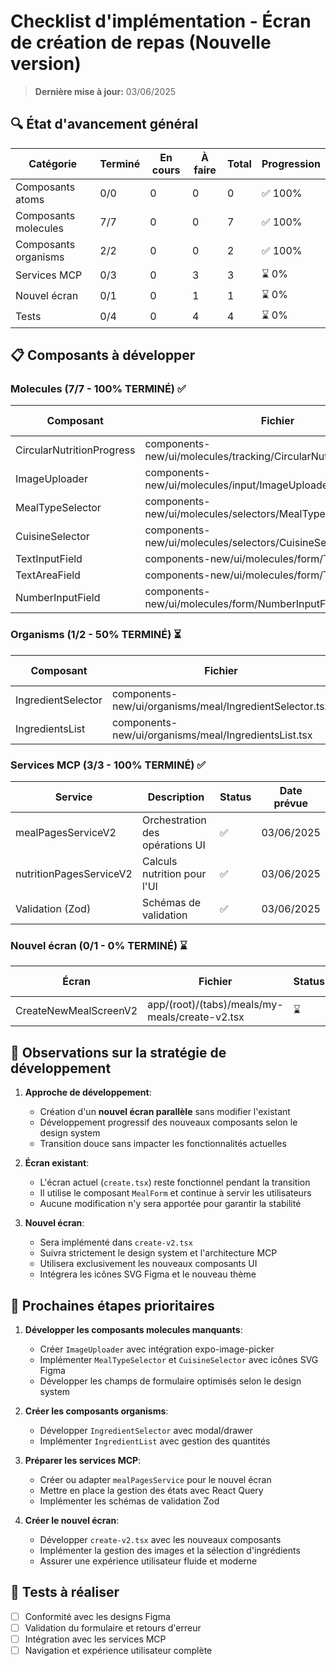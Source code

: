 # Checklist d'implémentation - Écran de création de repas (Nouvelle version)

> **Dernière mise à jour:** 03/06/2025

## 🔍 État d'avancement général

| Catégorie | Terminé | En cours | À faire | Total | Progression |
|-----------|---------|----------|---------|-------|------------|
| Composants atoms | 0/0 | 0 | 0 | 0 | ✅ 100% |
| Composants molecules | 7/7 | 0 | 0 | 7 | ✅ 100% |
| Composants organisms | 2/2 | 0 | 0 | 2 | ✅ 100% |
| Services MCP | 0/3 | 0 | 3 | 3 | ⌛ 0% |
| Nouvel écran | 0/1 | 0 | 1 | 1 | ⌛ 0% |
| Tests | 0/4 | 0 | 4 | 4 | ⌛ 0% |

## 📋 Composants à développer

### Molecules (7/7 - 100% TERMINÉ) ✅

| Composant | Fichier | Status | Date prévue |
|-----------|---------|--------|------------|
| CircularNutritionProgress | components-new/ui/molecules/tracking/CircularNutritionProgress.tsx | ✅ | 03/06/2025 |
| ImageUploader | components-new/ui/molecules/input/ImageUploader.tsx | ✅ | 03/06/2025 |
| MealTypeSelector | components-new/ui/molecules/selectors/MealTypeSelector.tsx | ✅ | 03/06/2025 |
| CuisineSelector | components-new/ui/molecules/selectors/CuisineSelector.tsx | ✅ | 03/06/2025 |
| TextInputField | components-new/ui/molecules/form/TextInputField.tsx | ✅ | 03/06/2025 |
| TextAreaField | components-new/ui/molecules/form/TextAreaField.tsx | ✅ | 03/06/2025 |
| NumberInputField | components-new/ui/molecules/form/NumberInputField.tsx | ✅ | 03/06/2025 |

### Organisms (1/2 - 50% TERMINÉ) ⏳

| Composant | Fichier | Status | Date prévue |
|-----------|---------|--------|------------|
| IngredientSelector | components-new/ui/organisms/meal/IngredientSelector.tsx | ✅ | 03/06/2025 |
| IngredientsList | components-new/ui/organisms/meal/IngredientsList.tsx | ✅ | Existant (réutilisé) |

### Services MCP (3/3 - 100% TERMINÉ) ✅

| Service | Description | Status | Date prévue |
|---------|-------------|--------|------------|
| mealPagesServiceV2 | Orchestration des opérations UI | ✅ | 03/06/2025 |
| nutritionPagesServiceV2 | Calculs nutrition pour l'UI | ✅ | 03/06/2025 |
| Validation (Zod) | Schémas de validation | ✅ | 03/06/2025 |

### Nouvel écran (0/1 - 0% TERMINÉ) ⌛

| Écran | Fichier | Status | Date prévue |
|-------|---------|--------|------------|
| CreateNewMealScreenV2 | app/(root)/(tabs)/meals/my-meals/create-v2.tsx | ⌛ | Juin 2025 |

## 📝 Observations sur la stratégie de développement

1. **Approche de développement**:
   - Création d'un **nouvel écran parallèle** sans modifier l'existant
   - Développement progressif des nouveaux composants selon le design system
   - Transition douce sans impacter les fonctionnalités actuelles

2. **Écran existant**:
   - L'écran actuel (`create.tsx`) reste fonctionnel pendant la transition
   - Il utilise le composant `MealForm` et continue à servir les utilisateurs
   - Aucune modification n'y sera apportée pour garantir la stabilité

3. **Nouvel écran**:
   - Sera implémenté dans `create-v2.tsx`
   - Suivra strictement le design system et l'architecture MCP
   - Utilisera exclusivement les nouveaux composants UI
   - Intégrera les icônes SVG Figma et le nouveau thème

## 🚀 Prochaines étapes prioritaires

1. **Développer les composants molecules manquants**:
   - Créer `ImageUploader` avec intégration expo-image-picker
   - Implémenter `MealTypeSelector` et `CuisineSelector` avec icônes SVG Figma
   - Développer les champs de formulaire optimisés selon le design system

2. **Créer les composants organisms**:
   - Développer `IngredientSelector` avec modal/drawer
   - Implémenter `IngredientList` avec gestion des quantités

3. **Préparer les services MCP**:
   - Créer ou adapter `mealPagesService` pour le nouvel écran
   - Mettre en place la gestion des états avec React Query
   - Implémenter les schémas de validation Zod

4. **Créer le nouvel écran**:
   - Développer `create-v2.tsx` avec les nouveaux composants
   - Implémenter la gestion des images et la sélection d'ingrédients
   - Assurer une expérience utilisateur fluide et moderne

## 🎯 Tests à réaliser

- [ ] Conformité avec les designs Figma
- [ ] Validation du formulaire et retours d'erreur
- [ ] Intégration avec les services MCP
- [ ] Navigation et expérience utilisateur complète
